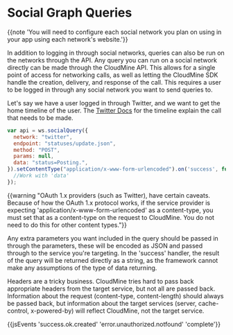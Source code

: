 # Social Graph Queries

{{note 'You will need to configure each social network you plan on using in your app using each network\'s website.'}}

In addition to logging in through social networks, queries can also be run on the networks through the API. Any query you can run on a social network directly can be made through the CloudMine API. This allows for a single point of access for networking calls, as well as letting the CloudMine SDK handle the creation, delivery, and response of the call. This requires a user to be logged in through any social network you want to send queries to.

Let's say we have a user logged in through Twitter, and we want to get the home timeline of the user. The [Twitter Docs](https://dev.twitter.com/docs/api/1.1/get/statuses/home_timeline) for the timeline explain the call that needs to be made.

```js
var api = ws.socialQuery({
  network: "twitter",
  endpoint: "statuses/update.json",
  method: "POST",
  params: null,
  data: "status=Posting.",
}).setContentType("application/x-www-form-urlencoded").on('success', function(data) {
  //Work with 'data'
});
```

{{warning "OAuth 1.x providers (such as Twitter), have certain caveats. Because of how the OAuth 1.x protocol works, if the service provider is expecting 'application/x-www-form-urlencoded' as a content-type, you must set that as a content-type on the request to CloudMine. You do not need to do this for other content types."}}

Any extra parameters you want included in the query should be passed in through the parameters, these will be encoded as JSON and passed through to the service you're targeting. In the 'success' handler, the result of the query will be returned directly as a string, as the framework cannot make any assumptions of the type of data returning.

Headers are a tricky business. CloudMine tries hard to pass back appropriate headers from the target service, but not all are passed back. Information about the request (content-type, content-length) should always be passed back, but information about the target services (server, cache-control, x-powered-by) will reflect CloudMine, not the target service.

{{jsEvents 'success.ok.created' 'error.unauthorized.notfound' 'complete'}}
